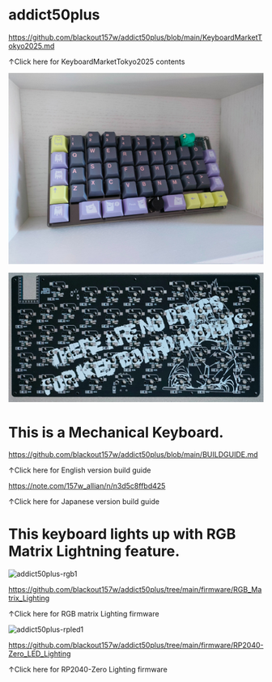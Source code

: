 # addict50plus

https://github.com/blackout157w/addict50plus/blob/main/KeyboardMarketTokyo2025.md

↑Click here for KeyboardMarketTokyo2025 contents

![top](images/top.jpg)

![back](images/back.png)

# This is a Mechanical Keyboard.

https://github.com/blackout157w/addict50plus/blob/main/BUILDGUIDE.md

↑Click here for English version build guide

https://note.com/157w_allian/n/n3d5c8ffbd425

↑Click here for Japanese version build guide

# This keyboard lights up with RGB Matrix Lightning feature.

![addict50plus-rgb1](images/addict50plus-rgb1.gif)

https://github.com/blackout157w/addict50plus/tree/main/firmware/RGB_Matrix_Lighting

↑Click here for RGB matrix Lighting firmware

![addict50plus-rpled1](images/addict50plus-rpled1.gif)

https://github.com/blackout157w/addict50plus/tree/main/firmware/RP2040-Zero_LED_Lighting

↑Click here for RP2040-Zero Lighting firmware
